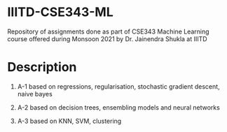 # IIITD-CSE343-ML
Repository of assignments done as part of CSE343 Machine Learning course offered during Monsoon 2021 by Dr. Jainendra Shukla at IIITD

# Description

1. A-1 based on regressions, regularisation, stochastic gradient descent, naive bayes

2. A-2 based on decision trees, ensembling models and neural networks

3. A-3 based on KNN, SVM, clustering
